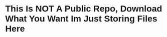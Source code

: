 <html>
  <h1 Style="Font-Family: arial;"> This Is NOT A Public Repo, Download What You Want Im Just Storing Files Here</h1>
    
  </html>

